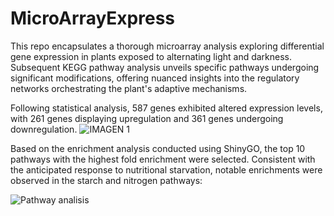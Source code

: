 # MicroArrayExpress
This repo encapsulates a thorough microarray analysis exploring differential gene expression in plants exposed to alternating light and darkness. Subsequent KEGG pathway analysis unveils specific pathways undergoing significant modifications, offering nuanced insights into the regulatory networks orchestrating the plant's adaptive mechanisms.

Following statistical analysis, 587 genes exhibited altered expression levels, with 261 genes displaying upregulation and 361 genes undergoing downregulation.
![IMAGEN 1](https://github.com/Bioinformaticareposit/MicroArrayExpress/assets/115641732/fb37998e-4e3f-494b-a04b-cbb4c882a5cd)

Based on the enrichment analysis conducted using ShinyGO, the top 10 pathways with the highest fold enrichment were selected. Consistent with the anticipated response to nutritional starvation, notable enrichments were observed in the starch and nitrogen pathways:


![Pathway analisis](https://github.com/Bioinformaticareposit/MicroArrayExpress/assets/115641732/a4ed9acc-25d4-4a4e-96dc-43dd4ec44503)
